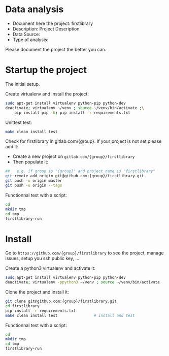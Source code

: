 # Data analysis
- Document here the project: firstlibrary
- Description: Project Description
- Data Source:
- Type of analysis:

Please document the project the better you can.

# Startup the project

The initial setup.

Create virtualenv and install the project:
```bash
sudo apt-get install virtualenv python-pip python-dev
deactivate; virtualenv ~/venv ; source ~/venv/bin/activate ;\
    pip install pip -U; pip install -r requirements.txt
```

Unittest test:
```bash
make clean install test
```

Check for firstlibrary in gitlab.com/{group}.
If your project is not set please add it:

- Create a new project on `gitlab.com/{group}/firstlibrary`
- Then populate it:

```bash
##   e.g. if group is "{group}" and project_name is "firstlibrary"
git remote add origin git@github.com:{group}/firstlibrary.git
git push -u origin master
git push -u origin --tags
```

Functionnal test with a script:

```bash
cd
mkdir tmp
cd tmp
firstlibrary-run
```

# Install

Go to `https://github.com/{group}/firstlibrary` to see the project, manage issues,
setup you ssh public key, ...

Create a python3 virtualenv and activate it:

```bash
sudo apt-get install virtualenv python-pip python-dev
deactivate; virtualenv -ppython3 ~/venv ; source ~/venv/bin/activate
```

Clone the project and install it:

```bash
git clone git@github.com:{group}/firstlibrary.git
cd firstlibrary
pip install -r requirements.txt
make clean install test                # install and test
```
Functionnal test with a script:

```bash
cd
mkdir tmp
cd tmp
firstlibrary-run
```

